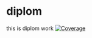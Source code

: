 # diplom
this is diplom work
[![Coverage](https://sonarcloud.io/api/project_badges/measure?project=kamotora_diplom&metric=coverage)](https://sonarcloud.io/dashboard?id=kamotora_diplom)
